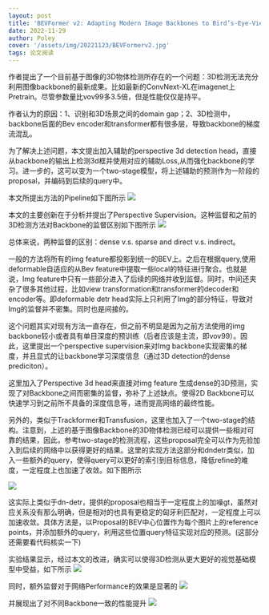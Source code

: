 ```yaml
---
layout: post
title: 'BEVFormer v2: Adapting Modern Image Backbones to Bird’s-Eye-View Recognition via Perspective Supervision'
date: 2022-11-29
author: Poley
cover: '/assets/img/20221123/BEVFormerv2.jpg'
tags: 论文阅读
---
```


作者提出了一个目前基于图像的3D物体检测所存在的一个问题：3D检测无法充分利用图像backbone的最新成果。比如最新的ConvNext-XL在imagenet上Pretrain。尽管参数量比vov99多3.5倍，但是性能仅仅是持平。

作者认为的原因：1、识别和3D场景之间的domain gap；2、3D检测中，backbone后面的Bev encoder和transformer都有很多层，导致backbone的梯度流混乱。

为了解决上述问题，本文提出加入辅助的perspective 3d detection head，直接从backbone的输出上检测3d框并使用对应的辅助Loss,从而强化backbone的学习。进一步的，这可以变为一个two-stage模型，将上述辅助的预测作为一阶段的proposal，并编码到后续的query中。

本文所提出方法的Pipeline如下图所示
![](/assets/img/20221123/BEVFormerv2F1.jpg)

本文的主要创新在于分析并提出了Perspective Supervision。这种监督和之前的3D检测方法对Backbone的监督区别如下图所示
![](/assets/img/20221123/BEVFormerv2F2.jpg)

总体来说，两种监督的区别：dense v.s. sparse and direct v.s. indirect。

一般的方法将所有的img feature都投影到统一的BEV上。之后在根据query,使用deformable自适应的从Bev feature中提取一些local的特征进行聚合。也就是说，Img feature中只有一些部分进入了后续的网络并收到监督。同时，中间还夹杂了很多其他过程，比如view transformation和transformer的decoder和encoder等。即deformable detr head实际上只利用了Img的部分特征，导致对Img的监督并不密集。同时也是间接的。

这个问题其实对现有方法一直存在，但之前不明显是因为之前方法使用的img backbone较小或者具有单目深度的预训练（后者应该是主流，即vov99）。因此，这里提出一个perspective supervision来对Img backbone实现密集的梯度，并且显式的让backbone学习深度信息（通过3D detection的dense prediciton）。

这里加入了Perspective 3d head来直接对img feature 生成dense的3D预测，实现了对Backbone之间而密集的监督，弥补了上述缺点。使得2D Backbone可以快速学习到之前所不具备的深度信息等，进而提高网络的最终性能。

另外的，类似于Trackformer和Transfusion，这里也加入了一个two-stage的结构。注意到，上述的基于图像Backbone的3D物体检测已经可以提供一些相对可靠的结果，因此，参考two-stage的检测流程，这些proposal完全可以作为先验加入到后续的网络中以获得更好的结果。这里的实现方法这部分和dndetr类似，加入一些额外的query，使得query可以更好的索引到目标信息，降低refine的难度，一定程度上也加速了收敛。如下图所示

![](/assets/img/20221123/BEVFormerv2F3.jpg)

这实际上类似于dn-detr，提供的proposal也相当于一定程度上的加噪gt，虽然对应关系没有那么明确，但是相对的也具有更稳定的匈牙利匹配对，一定程度上可以加速收敛。具体方法是，以Proposal的BEV中心位置作为每个图片上的reference points，并添加额外的query，利用这些位置query特征实现对应的预测。(这部分还需要看代码核实一下)

实验结果显示，经过本文的改进，确实可以使得3D检测从更大更好的视觉基础模型中受益，如下所示
![](/assets/img/20221123/BEVFormerv2T1.jpg)

同时，额外监督对于网络Performance的效果是显著的
![](/assets/img/20221123/BEVFormerv2T2.jpg)

并展现出了对不同Backbone一致的性能提升
![](/assets/img/20221123/BEVFormerv2T3.jpg)
